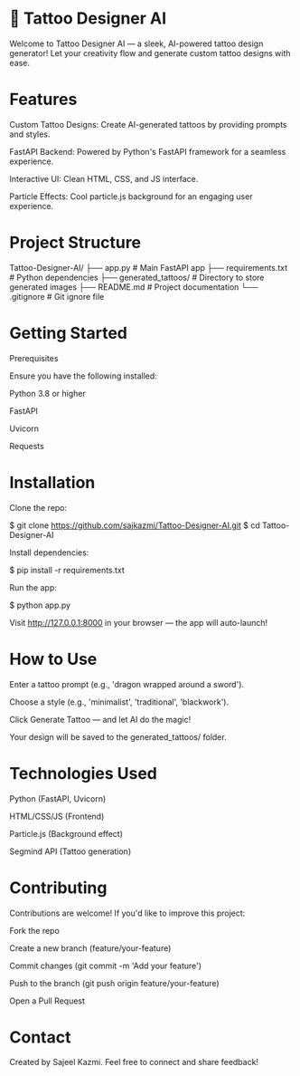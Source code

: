 # 🎨 Tattoo Designer AI

Welcome to Tattoo Designer AI — a sleek, AI-powered tattoo design generator! Let your creativity flow and generate custom tattoo designs with ease.

# Features

Custom Tattoo Designs: Create AI-generated tattoos by providing prompts and styles.

FastAPI Backend: Powered by Python's FastAPI framework for a seamless experience.

Interactive UI: Clean HTML, CSS, and JS interface.

Particle Effects: Cool particle.js background for an engaging user experience.

# Project Structure

Tattoo-Designer-AI/
├── app.py                     # Main FastAPI app
├── requirements.txt           # Python dependencies
├── generated_tattoos/         # Directory to store generated images
├── README.md                  # Project documentation
└── .gitignore                 # Git ignore file

# Getting Started

Prerequisites

Ensure you have the following installed:

Python 3.8 or higher

FastAPI

Uvicorn

Requests

# Installation

Clone the repo:

$ git clone https://github.com/sajkazmi/Tattoo-Designer-AI.git
$ cd Tattoo-Designer-AI

Install dependencies:

$ pip install -r requirements.txt

Run the app:

$ python app.py

Visit http://127.0.0.1:8000 in your browser — the app will auto-launch!

# How to Use

Enter a tattoo prompt (e.g., 'dragon wrapped around a sword').

Choose a style (e.g., 'minimalist', 'traditional', 'blackwork').

Click Generate Tattoo — and let AI do the magic!

Your design will be saved to the generated_tattoos/ folder.

# Technologies Used

Python (FastAPI, Uvicorn)

HTML/CSS/JS (Frontend)

Particle.js (Background effect)

Segmind API (Tattoo generation)

# Contributing

Contributions are welcome! If you'd like to improve this project:

Fork the repo

Create a new branch (feature/your-feature)

Commit changes (git commit -m 'Add your feature')

Push to the branch (git push origin feature/your-feature)

Open a Pull Request

# Contact

Created by Sajeel Kazmi. Feel free to connect and share feedback!

